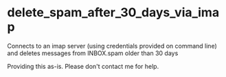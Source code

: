 # delete_spam_after_30_days_via_imap
Connects to an imap server (using credentials provided on command line) and deletes messages from INBOX.spam older than 30 days

Providing this as-is. Please don't contact me for help.
